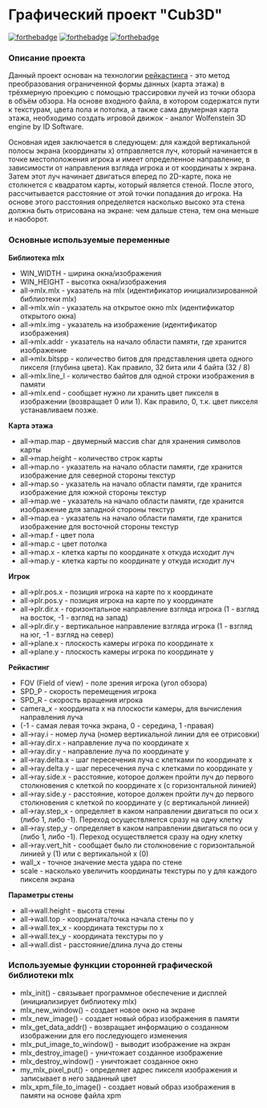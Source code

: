 # Графический проект "Cub3D"
[![forthebadge](https://forthebadge.com/images/badges/made-with-c.svg)](https://forthebadge.com)
[![forthebadge](https://forthebadge.com/images/badges/built-with-love.svg)](https://forthebadge.com)
[![forthebadge](https://forthebadge.com/images/badges/uses-git.svg)](https://forthebadge.com)

### Описание проекта
Данный проект основан на технологии [рейкастинга](https://ru.wikipedia.org/wiki/Ray_casting) -
это метод преобразования ограниченной формы данных
(карта этажа) в трёхмерную проекцию с помощью трассировки
лучей из точки обзора в объём обзора. На основе входного файла,
в котором содержатся пути к текстурам, цвета пола и потолка,
а также сама двумерная карта этажа, необходимо создать игровой
движок - аналог Wolfenstein 3D engine by ID Software.

Основная идея заключается в следующем: для каждой вертикальной полосы экрана
(координаты x) отправляется луч, который начинается в точке местоположения
игрока и имеет определенное направление, в зависимости от направления взгляда игрока
и от координаты x экрана. Затем этот луч начинает двигаться вперед по 2D-карте,
пока не столкнется с квадратом карты, который является стеной. После этого,
рассчитывается расстояние от этой точки попадания до игрока. На основе этого
расстояния определяется насколько высоко эта стена должна быть отрисована на экране:
чем дальше стена, тем она меньше и наоборот.

### Основные используемые переменные
**Библиотека mlx**
* WIN_WIDTH - ширина окна/изображения
* WIN_HEIGHT - высотка окна/изображения
* all->mlx.mlx - указатель на mlx (идентификатор инициализированной библиотеки mlx)
* all->mlx.win - указатель на открытое окно mlx (идентификатор открытого окна)
* all->mlx.img - указатель на изображение (идентификатор изображения)
* all->mlx.addr - указатель на начало области памяти, где хранится изображение
* all->mlx.bitspp - количество битов для представления цвета одного пикселя (глубина цвета). Как правило, 32 бита или 4 байта (32 / 8)
* all->mlx.line_l - количество байтов для одной строки изображения в памяти
* all->mlx.end - сообщает нужно ли хранить цвет пикселя в изображении (возвращает 0 или 1). Как правило, 0, т.к. цвет пикселя устанавливаем позже.

**Карта этажа**
* all->map.map - двумерный массив char для хранения символов карты
* all->map.height - количество строк карты
* all->map.no - указатель на начало области памяти, где хранится изображение для северной стороны текстур
* all->map.so - указатель на начало области памяти, где хранится изображение для южной стороны текстур
* all->map.we - указатель на начало области памяти, где хранится изображение для западной стороны текстур
* all->map.ea - указатель на начало области памяти, где хранится изображение для восточной стороны текстур
* all->map.f - цвет пола
* all->map.с - цвет потолка
* all->map.x - клетка карты по координате x откуда исходит луч
* all->map.y - клетка карты по координате y откуда исходит луч

**Игрок**
* all->plr.pos.x - позиция игрока на карте по х координате
* all->plr.pos.y - позиция игрока на карте по y координате
* all->plr.dir.x - горизонтальное направление взгляда игрока (1 - взгляд на восток, -1 - взгляд на запад)
* all->plr.dir.y - вертикальное направление взгляда игрока (1 - взгляд на юг, -1 - взгляд на север)
* all->plane.x - плоскость камеры игрока по координате x
* all->plane.y - плоскость камеры игрока по координате y

**Рейкастинг**
* FOV (Field  of view) - поле зрения игрока (угол обзора)
* SPD_P - скорость перемещения игрока
* SPD_R - скорость вращения игрока
* camera_x - координата x на плоскости камеры, для вычисления направления луча
* (-1 - самая левая точка экрана, 0 - середина, 1 -правая)
* all->ray.i - номер луча (номер вертикальной линии для ее отрисовки)
* all->ray.dir.x - направление луча по координате x
* all->ray.dir.y - направление луча по координате y
* all->ray.delta.x - шаг пересечения луча с клетками по координате x
* all->ray.delta.y - шаг пересечения луча с клетками по координате y
* all->ray.side.x - расстояние, которое должен пройти луч до первого столкновения с клеткой по координате x (с горизонтальной линией)
* all->ray.side.y - расстояние, которое должен пройти луч до первого столкновения с клеткой по координате y (с вертикальной линией)
* all->ray.step_x - определяет в каком направлении двигаться по оси x (либо 1, либо -1). Переход осуществляется сразу на одну клетку
* all->ray.step_y - определяет в каком направлении двигаться по оси y (либо 1, либо -1). Переход осуществляется сразу на одну клетку
* all->ray.vert_hit - сообщает было ли столкновение с горизонтальной линией y (1) или с вертикальной x (0)
* wall_x - точное значение места удара по стене
* scale - насколько увеличить координаты текстуры по y для каждого пикселя экрана

**Параметры стены**
* all->wall.height - высота стены
* all->wall.top - координата/точка начала стены по y
* all->wall.tex_x - координата текстуры по x
* all->wall.tex_y - координата текстуры по y
* all->wall.dist - расстояние/длина луча до стены

### Используемые функции сторонней графической библиотеки mlx
* mlx_init() - связывает программное обеспечение и дисплей (инициализирует библиотеку mlx)
* mlx_new_window() - создает новое окно на экране
* mlx_new_image() - создает новый образ изображения в памяти
* mlx_get_data_addr() - возвращает информацию о созданном изображении для его последующего изменения
* mlx_put_image_to_window() - выводит изображение на экран
* mlx_destroy_image() - уничтожает созданное изображение
* mlx_destroy_window() - уничтожает созданное окно
* my_mlx_pixel_put() - определяет адрес пикселя изображения и записывает в него заданный цвет
* mlx_xpm_file_to_image() - создает новый образ изображения в памяти на основе файла xpm